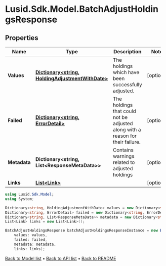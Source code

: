 # Lusid.Sdk.Model.BatchAdjustHoldingsResponse

## Properties

Name | Type | Description | Notes
------------ | ------------- | ------------- | -------------
**Values** | [**Dictionary&lt;string, HoldingAdjustmentWithDate&gt;**](HoldingAdjustmentWithDate.md) | The holdings which have been successfully adjusted. | [optional] 
**Failed** | [**Dictionary&lt;string, ErrorDetail&gt;**](ErrorDetail.md) | The holdings that could not be adjusted along with a reason for their failure. | [optional] 
**Metadata** | **Dictionary&lt;string, List&lt;ResponseMetaData&gt;&gt;** | Contains warnings related to adjusted holdings | [optional] 
**Links** | [**List&lt;Link&gt;**](Link.md) |  | [optional] 

```csharp
using Lusid.Sdk.Model;
using System;

Dictionary<string, HoldingAdjustmentWithDate> values = new Dictionary<string, HoldingAdjustmentWithDate>();
Dictionary<string, ErrorDetail> failed = new Dictionary<string, ErrorDetail>();
Dictionary<string, List<ResponseMetaData>> metadata = new Dictionary<string, List<ResponseMetaData>>();
List<Link> links = new List<Link>();

BatchAdjustHoldingsResponse batchAdjustHoldingsResponseInstance = new BatchAdjustHoldingsResponse(
    values: values,
    failed: failed,
    metadata: metadata,
    links: links);
```

[Back to Model list](../README.md#documentation-for-models) &#8226; [Back to API list](../README.md#documentation-for-api-endpoints) &#8226; [Back to README](../README.md)
